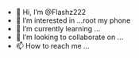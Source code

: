 - 👋 Hi, I’m @Flashz222
- 👀 I’m interested in ...root my phone
- 🌱 I’m currently learning ...
- 💞️ I’m looking to collaborate on ...
- 📫 How to reach me ...

<!---
Flashz222/Flashz222 is a ✨ special ✨ repository because its `README.md` (this file) appears on your GitHub profile.
You can click the Preview link to take a look at your changes.
--->
